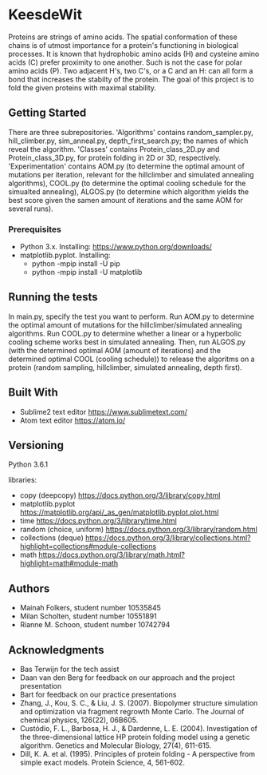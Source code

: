 # KeesdeWit

Proteins are strings of amino acids. The spatial conformation of these chains is of utmost importance for a protein's functioning in biological processes.
It is known that hydrophobic amino acids (H) and cysteine amino acids (C) prefer proximity to one another. Such is not the case for polar amino acids (P). Two adjacent H's, two C's, or a C and an H: can all form a bond that increases the stabilty of the protein. 
The goal of this project is to fold the given proteins with maximal stability.

## Getting Started
There are three subrepositories. 'Algorithms' contains random_sampler.py, hill_climber.py, sim_anneal.py, depth_first_search.py; the names of which reveal the algorithm. 'Classes' contains Protein_class_2D.py and Protein_class_3D.py, for protein folding in 2D or 3D, respectively. 'Experimentation' contains AOM.py (to determine the optimal amount of mutations per iteration, relevant for the hillclimber and simulated annealing algorithms), COOL.py (to determine the optimal cooling schedule for the simualted annealing), ALGOS.py (to determine which algorithm yields the best score given the samen amount of iterations and the same AOM for several runs).

### Prerequisites
* Python 3.x. Installing: https://www.python.org/downloads/
* matplotlib.pyplot. Installing:
  * python -mpip install -U pip
  * python -mpip install -U matplotlib

## Running the tests
In main.py, specify the test you want to perform. Run AOM.py to determine the optimal amount of mutations for the hillclimber/simulated annealing algorithms. Run COOL.py to determine whether a linear or a hyperbolic cooling scheme works best in simulated annealing. Then, run ALGOS.py (with the determined optimal AOM (amount of iterations) and the determined optimal COOL (cooling schedule)) to release the algoritms on a protein (random sampling, hillclimber, simulated annealing, depth first).

## Built With

* Sublime2 text editor https://www.sublimetext.com/
* Atom text editor https://atom.io/

## Versioning

Python 3.6.1

libraries:
* copy (deepcopy) https://docs.python.org/3/library/copy.html
* matplotlib.pyplot https://matplotlib.org/api/_as_gen/matplotlib.pyplot.plot.html
* time https://docs.python.org/3/library/time.html
* random (choice, uniform)  https://docs.python.org/3/library/random.html
* collections (deque) https://docs.python.org/3/library/collections.html?highlight=collections#module-collections
* math https://docs.python.org/3/library/math.html?highlight=math#module-math

## Authors

* Mainah Folkers, student number 10535845
* Milan Scholten, student number 10551891
* Rianne M. Schoon, student number 10742794

## Acknowledgments

* Bas Terwijn for the tech assist
* Daan van den Berg for feedback on our approach and the project presentation
* Bart for feedback on our practice presentations
* Zhang, J., Kou, S. C., & Liu, J. S. (2007). Biopolymer structure simulation and optimization via fragment regrowth Monte Carlo. The Journal of chemical physics, 126(22), 06B605.
* Custódio, F. L., Barbosa, H. J., & Dardenne, L. E. (2004). Investigation of the three-dimensional lattice HP protein folding model using a genetic algorithm. Genetics and Molecular Biology, 27(4), 611-615.
* Dill, K. A. et al. (1995). Principles of protein folding - A perspective from simple exact models. Protein Science, 4, 561-602.
